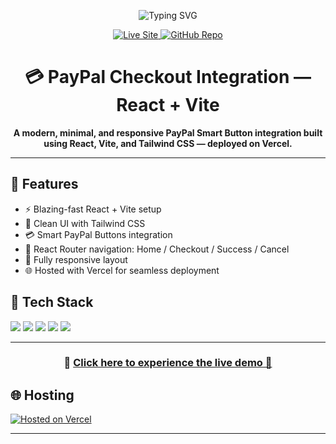 <!-- README.md (Enhanced HTML-styled version) -->

<p align="center">
  <img src="https://readme-typing-svg.herokuapp.com?font=Poppins&size=22&duration=3000&pause=1000&color=0099FF&center=true&vCenter=true&width=700&lines=PayPal+Checkout+Integration+with+React+%2B+Vite" alt="Typing SVG" />
</p>
<p align="center">
  <a href="https://paypal-payment-project.vercel.app/" target="_blank">
    <img src="https://img.shields.io/badge/🚀 Visit+Live+Site-00C7B7?style=for-the-badge&logo=vercel&logoColor=white" alt="Live Site">
  </a>
  <a href="https://github.com/anik588/paypal-payment-project" target="_blank">
    <img src="https://img.shields.io/badge/📂 Source+Code-GitHub-181717?style=for-the-badge&logo=github" alt="GitHub Repo">
  </a>
</p>
<h1 align="center">💳 PayPal Checkout Integration — React + Vite</h1>
<p align="center"><strong>A modern, minimal, and responsive PayPal Smart Button integration built using React, Vite, and Tailwind CSS — deployed on Vercel.</strong></p>
<hr/>

<h2>🚀 Features</h2>
<ul>
  <li>⚡ Blazing-fast React + Vite setup</li>
  <li>🎨 Clean UI with Tailwind CSS</li>
  <li>💳 Smart PayPal Buttons integration</li>
  <li>🧭 React Router navigation: Home / Checkout / Success / Cancel</li>
  <li>📱 Fully responsive layout</li>
  <li>🌐 Hosted with Vercel for seamless deployment</li>
</ul>
<h2>🧩 Tech Stack</h2>
<p>
  <img src="https://img.shields.io/badge/React-20232A?style=for-the-badge&logo=react&logoColor=61DAFB"/>
  <img src="https://img.shields.io/badge/Vite-646CFF?style=for-the-badge&logo=vite&logoColor=white"/>
  <img src="https://img.shields.io/badge/TailwindCSS-06B6D4?style=for-the-badge&logo=tailwindcss&logoColor=white"/>
  <img src="https://img.shields.io/badge/React Router-D02B2B?style=for-the-badge&logo=reactrouter&logoColor=white"/>
  <img src="https://img.shields.io/badge/PayPal-00457C?style=for-the-badge&logo=paypal&logoColor=white"/>
</p>
<hr/>
<h3 align="center">🔗 <a href="https://paypal-payment-project.vercel.app/" target="_blank">Click here to experience the live demo 🚀</a></h3>
<h2>🌐 Hosting</h2>
<p>
  <a href="https://vercel.com/" target="_blank">
    <img src="https://img.shields.io/badge/Hosted+on-Vercel-black?style=for-the-badge&logo=vercel" alt="Hosted on Vercel">
  </a>
</p>
<hr/>
